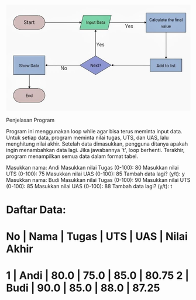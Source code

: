 ![](<Final Value Program_20241114_063445_481_73.jpg>)

Penjelasan Program

Program ini menggunakan loop while agar bisa terus meminta input data.
Untuk setiap data, program meminta nilai tugas, UTS, dan UAS, lalu menghitung nilai akhir.
Setelah data dimasukkan, pengguna ditanya apakah ingin menambahkan data lagi. Jika jawabannya 't', loop berhenti.
Terakhir, program menampilkan semua data dalam format tabel.

Masukkan nama: Andi
Masukkan nilai Tugas (0-100): 80
Masukkan nilai UTS (0-100): 75
Masukkan nilai UAS (0-100): 85
Tambah data lagi? (y/t): y
Masukkan nama: Budi
Masukkan nilai Tugas (0-100): 90
Masukkan nilai UTS (0-100): 85
Masukkan nilai UAS (0-100): 88
Tambah data lagi? (y/t): t

Daftar Data:
==========================================
No | Nama        | Tugas | UTS | UAS | Nilai Akhir
==========================================
 1 | Andi        |  80.0 | 75.0 | 85.0 |      80.75
 2 | Budi        |  90.0 | 85.0 | 88.0 |      87.25
==========================================
